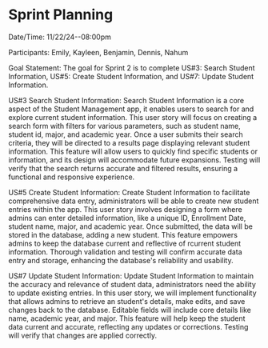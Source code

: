 # Sprint Planning

Date/Time: 11/22/24--08:00pm

Participants: Emily, Kayleen, Benjamin, Dennis, Nahum

Goal Statement: The goal for Sprint 2 is to complete US#3: Search Student Information, US#5: Create Student Information, and US#7: Update Student Information. 

US#3 Search Student Information:
Search Student Information is a core aspect of the Student Management app, it enables users to search for and explore current student information. This user story will focus on creating a search form with filters for various parameters, such as student name, student id, major, and academic year. Once a user submits their search criteria, they will be directed to a results page displaying relevant student information. This feature will allow users to quickly find specific students or information, and its design will accommodate future expansions. Testing will verify that the search returns accurate and filtered results, ensuring a functional and responsive experience.


US#5 Create Student Information:
Create Student Information to facilitate comprehensive data entry, administrators will be able to create new student entries within the app. This user story involves designing a form where admins can enter detailed information, like a unique ID, Enrollment Date, student name, major, and academic year. Once submitted, the data will be stored in the database, adding a new student. This feature empowers admins to keep the database current and reflective of rcurrent student information. Thorough validation and testing will confirm accurate data entry and storage, enhancing the database's reliability and usability.

US#7 Update Student Information:
Update Student Information to maintain the accuracy and relevance of student data, administrators need the ability to update existing entries. In this user story, we will implement functionality that allows admins to retrieve an student's details, make edits, and save changes back to the database. Editable fields will include core details like name, academic year, and major. This feature will help keep the student data current and accurate, reflecting any updates or corrections. Testing will verify that changes are applied correctly.